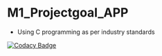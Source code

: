 # M1_Projectgoal_APP
* Using C programming as per industry standards

[![Codacy Badge](https://app.codacy.com/project/badge/Grade/0ff93ad64f374e68a4b7e478a2c9b4a8)](https://www.codacy.com/gh/rohit24rai/M1_Projectgoal_APP/dashboard?utm_source=github.com&amp;utm_medium=referral&amp;utm_content=rohit24rai/M1_Projectgoal_APP&amp;utm_campaign=Badge_Grade)


